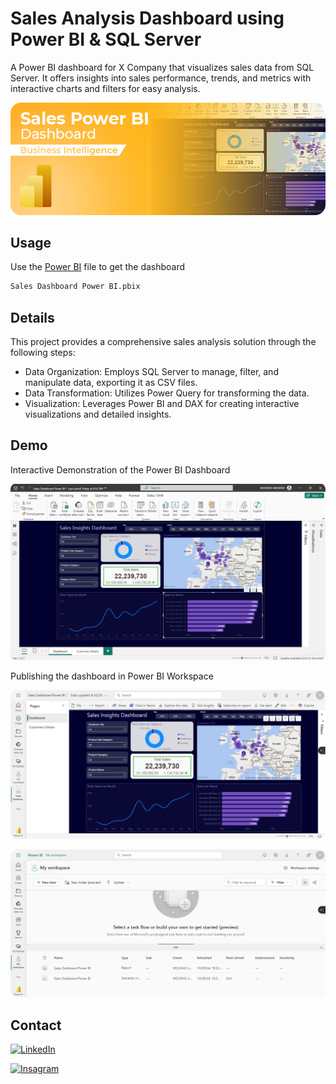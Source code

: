 # Sales Analysis Dashboard using Power BI & SQL Server

A Power BI dashboard for X Company that visualizes sales data from SQL Server. It offers insights into sales performance, trends, and metrics with interactive charts and filters for easy analysis.

![Power BI](./project-banner.png)

## Usage

Use the [Power BI](https://app.powerbi.com/) file to get the dashboard

```bash
Sales Dashboard Power BI.pbix
```

## Details

This project provides a comprehensive sales analysis solution through the following steps:

- Data Organization: Employs SQL Server to manage, filter, and manipulate data, exporting it as CSV files.
- Data Transformation: Utilizes Power Query for transforming the data.
- Visualization: Leverages Power BI and DAX for creating interactive visualizations and detailed insights.


## Demo

Interactive Demonstration of the Power BI Dashboard

![Power Bi Demo](./Power-BI.png)

Publishing the dashboard in Power BI Workspace

![Power BI Workspace](./Overview-Workspace.png)

![Published Dashboard](./Publish-to-Workspace.png)

## Contact

[![LinkedIn](https://cdn1.iconfinder.com/data/icons/logotypes/32/circle-linkedin-512.png)](https://www.linkedin.com/in/akhatarmourad/)

[![Insagram](https://upload.wikimedia.org/wikipedia/commons/thumb/a/a5/Instagram_icon.png/2048px-Instagram_icon.png)](https://www.instagram.com/devdescom/)